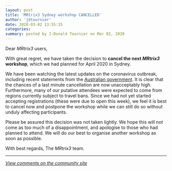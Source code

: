 ```yaml
---
layout: post
title: 'MRtrix3 Sydney workshop CANCELLED'
author: 'jdtournier'
date: 2020-03-02 13:55:15
categories:
summary: posted by J-Donald Tournier on Mar 02, 2020
---
```

Dear *MRtrix3* users, 

With great regret, we have taken the decision to **cancel the next *MRtrix3* workshop**, which we had planned for April 2020 in Sydney.

We have been watching the latest updates on the coronavirus outbreak, including recent statements from the [Australian government](https://www.abc.net.au/news/health/2020-02-28/what-coronavirus-emergency-plan-means-for-you/12010056). It is clear that the chances of a last minute cancellation are now unacceptably high. Furthermore, many of our putative attendees were expected to come from regions currently subject to travel bans. Since we had not yet started accepting registrations (these were due to open this week), we feel it is best to cancel now and postpone the workshop while we can still do so without unduly affecting participants.

Please be assured this decision was not taken lightly. We hope this will not come as too much of a disappointment, and apologise to those who had planned to attend. We will do our best to organise another workshop as soon as possible.

With best regards,
The *MRtrix3* team.

---

*[View comments on the community site](https://community.mrtrix.org/t/3364)*

            